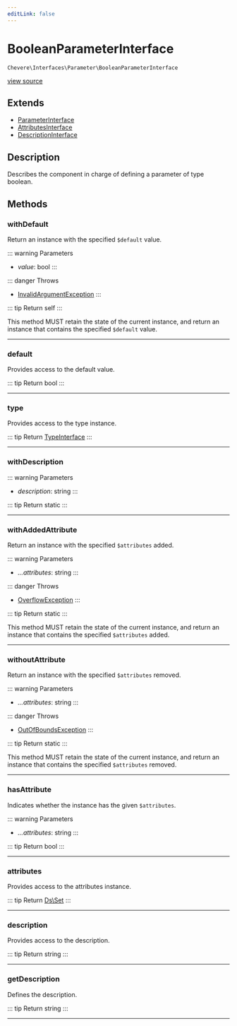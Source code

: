 ```yaml
---
editLink: false
---
```


# BooleanParameterInterface

`Chevere\Interfaces\Parameter\BooleanParameterInterface`

[view source](https://github.com/chevere/chevere/blob/main/src/Chevere/Interfaces/Parameter/BooleanParameterInterface.php)

## Extends

- [ParameterInterface](./ParameterInterface.md)
- [AttributesInterface](../Common/AttributesInterface.md)
- [DescriptionInterface](../Common/DescriptionInterface.md)

## Description

Describes the component in charge of defining a parameter of type boolean.

## Methods

### withDefault

Return an instance with the specified `$default` value.

::: warning Parameters
- *value*: bool
:::

::: danger Throws
- [InvalidArgumentException](../../Exceptions/Core/InvalidArgumentException.md) 
:::

::: tip Return
self
:::

This method MUST retain the state of the current instance, and return
an instance that contains the specified `$default` value.

---

### default

Provides access to the default value.

::: tip Return
bool
:::

---

### type

Provides access to the type instance.

::: tip Return
[TypeInterface](../Type/TypeInterface.md)
:::

---

### withDescription

::: warning Parameters
- *description*: string
:::

::: tip Return
static
:::

---

### withAddedAttribute

Return an instance with the specified `$attributes` added.

::: warning Parameters
- *...attributes*: string
:::

::: danger Throws
- [OverflowException](../../Exceptions/Core/OverflowException.md) 
:::

::: tip Return
static
:::

This method MUST retain the state of the current instance, and return
an instance that contains the specified `$attributes` added.

---

### withoutAttribute

Return an instance with the specified `$attributes` removed.

::: warning Parameters
- *...attributes*: string
:::

::: danger Throws
- [OutOfBoundsException](../../Exceptions/Core/OutOfBoundsException.md) 
:::

::: tip Return
static
:::

This method MUST retain the state of the current instance, and return
an instance that contains the specified `$attributes` removed.

---

### hasAttribute

Indicates whether the instance has the given `$attributes`.

::: warning Parameters
- *...attributes*: string
:::

::: tip Return
bool
:::

---

### attributes

Provides access to the attributes instance.

::: tip Return
[Ds\Set](https://www.php.net/manual/class.ds\set)
:::

---

### description

Provides access to the description.

::: tip Return
string
:::

---

### getDescription

Defines the description.

::: tip Return
string
:::

---
